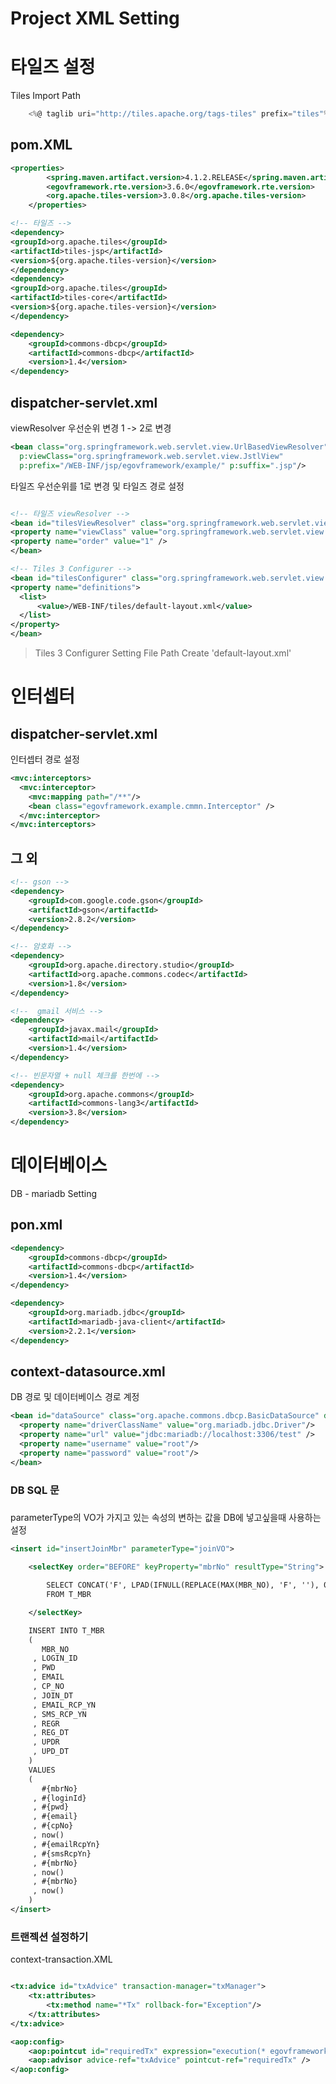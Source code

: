 # Project XML Setting

# 타일즈 설정

<div id=tiles></div>

Tiles Import Path
```Javascript
	<%@ taglib uri="http://tiles.apache.org/tags-tiles" prefix="tiles"%>
```

## pom.XML
```xml
<properties>
	    <spring.maven.artifact.version>4.1.2.RELEASE</spring.maven.artifact.version>
		<egovframework.rte.version>3.6.0</egovframework.rte.version>
		<org.apache.tiles-version>3.0.8</org.apache.tiles-version>
	</properties>
```

```xml
<!-- 타일즈 -->
<dependency>
<groupId>org.apache.tiles</groupId>
<artifactId>tiles-jsp</artifactId>
<version>${org.apache.tiles-version}</version>
</dependency>
<dependency>
<groupId>org.apache.tiles</groupId>
<artifactId>tiles-core</artifactId>
<version>${org.apache.tiles-version}</version>
</dependency>

<dependency>
    <groupId>commons-dbcp</groupId>
    <artifactId>commons-dbcp</artifactId>
    <version>1.4</version>
</dependency>
```
## dispatcher-servlet.xml

viewResolver 우선순위 변경 1 -> 2로 변경
```xml
<bean class="org.springframework.web.servlet.view.UrlBasedViewResolver" p:order="2"
  p:viewClass="org.springframework.web.servlet.view.JstlView"
  p:prefix="/WEB-INF/jsp/egovframework/example/" p:suffix=".jsp"/>
```

타일즈 우선순위를 1로 변경 및 타일즈 경로 설정

```xml

<!-- 타일즈 viewResolver -->
<bean id="tilesViewResolver" class="org.springframework.web.servlet.view.UrlBasedViewResolver">
<property name="viewClass" value="org.springframework.web.servlet.view.tiles3.TilesView" />
<property name="order" value="1" />
</bean>

<!-- Tiles 3 Configurer -->
<bean id="tilesConfigurer" class="org.springframework.web.servlet.view.tiles3.TilesConfigurer">
<property name="definitions">
  <list>
      <value>/WEB-INF/tiles/default-layout.xml</value>
  </list>
</property>
</bean>
```

> Tiles 3 Configurer Setting File Path Create 'default-layout.xml'



# 인터셉터

<div id=interceptor></div>

## dispatcher-servlet.xml

인터셉터 경로 설정

```xml
<mvc:interceptors>
  <mvc:interceptor>
    <mvc:mapping path="/**"/>
    <bean class="egovframework.example.cmmn.Interceptor" />
  </mvc:interceptor>
</mvc:interceptors>
```

## 그 외

```xml
<!-- gson -->
<dependency>
    <groupId>com.google.code.gson</groupId>
    <artifactId>gson</artifactId>
    <version>2.8.2</version>
</dependency>

<!-- 암호화 -->
<dependency>
    <groupId>org.apache.directory.studio</groupId>
    <artifactId>org.apache.commons.codec</artifactId>
    <version>1.8</version>
</dependency>

<!--  gmail 서비스 -->
<dependency>
	<groupId>javax.mail</groupId>
	<artifactId>mail</artifactId>
	<version>1.4</version>
</dependency>

<!-- 빈문자열 + null 체크를 한번에 -->
<dependency>
	<groupId>org.apache.commons</groupId>
	<artifactId>commons-lang3</artifactId>
	<version>3.8</version>
</dependency>
```

# 데이터베이스

<div id=db></div>
DB - mariadb Setting

## pon.xml

```xml
<dependency>
    <groupId>commons-dbcp</groupId>
    <artifactId>commons-dbcp</artifactId>
    <version>1.4</version>
</dependency>

<dependency>
    <groupId>org.mariadb.jdbc</groupId>
    <artifactId>mariadb-java-client</artifactId>
    <version>2.2.1</version>
</dependency>
```


## context-datasource.xml

DB 경로 및 데이터베이스 경로 계정

```XML
<bean id="dataSource" class="org.apache.commons.dbcp.BasicDataSource" destroy-method="close">
  <property name="driverClassName" value="org.mariadb.jdbc.Driver"/>
  <property name="url" value="jdbc:mariadb://localhost:3306/test" />
  <property name="username" value="root"/>
  <property name="password" value="root"/>
</bean>
```

### DB SQL 문

### <selectKey>

parameterType의 VO가 가지고 있는 속성의 변하는 값을 DB에 넣고싶을때 사용하는 설정

```xml
<insert id="insertJoinMbr" parameterType="joinVO">

	<selectKey order="BEFORE" keyProperty="mbrNo" resultType="String">

		SELECT CONCAT('F', LPAD(IFNULL(REPLACE(MAX(MBR_NO), 'F', ''), 0) + 1, 9, 0)) as mbrNo
		FROM T_MBR

	</selectKey>

	INSERT INTO T_MBR
	(
	   MBR_NO
	 , LOGIN_ID
	 , PWD
	 , EMAIL
	 , CP_NO
	 , JOIN_DT
	 , EMAIL_RCP_YN
	 , SMS_RCP_YN
	 , REGR
	 , REG_DT
	 , UPDR
	 , UPD_DT
	)
	VALUES
	(
	   #{mbrNo}
	 , #{loginId}
	 , #{pwd}
	 , #{email}
	 , #{cpNo}
	 , now()
	 , #{emailRcpYn}
	 , #{smsRcpYn}
	 , #{mbrNo}
	 , now()
	 , #{mbrNo}
	 , now()
	)
</insert>
```

### 트랜젝션 설정하기

context-transaction.XML

```XML

<tx:advice id="txAdvice" transaction-manager="txManager">
	<tx:attributes>
		<tx:method name="*Tx" rollback-for="Exception"/>
	</tx:attributes>
</tx:advice>

<aop:config>
	<aop:pointcut id="requiredTx" expression="execution(* egovframework.example.**..impl.*Impl.*(..))"/>
	<aop:advisor advice-ref="txAdvice" pointcut-ref="requiredTx" />
</aop:config>

```
